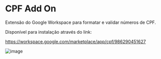 # CPF Add On
Extensão do Google Workspace para formatar e validar números de CPF.

Disponível para instalação através do link:

https://workspace.google.com/marketplace/app/cpf/986290451627

![image](https://github.com/mmmarcelom/cpf/assets/52570539/c4d7af10-3651-4848-9c41-5e7ae08cc95c)
